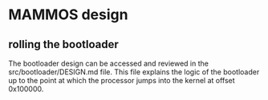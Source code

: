 # MAMMOS design

## rolling the bootloader

The bootloader design can be accessed and reviewed in the
src/bootloader/DESIGN.md file. This file explains the logic of the bootloader
up to the point at which the processor jumps into the kernel at offset
0x100000.
